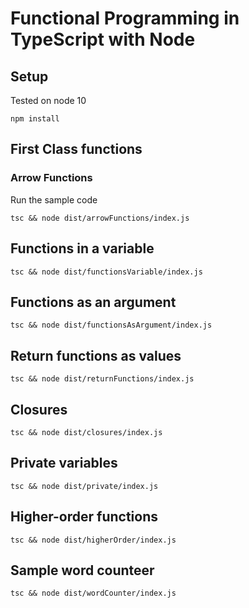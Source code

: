 # Functional Programming in TypeScript with Node

## Setup

Tested on node 10

    npm install

## First Class functions

### Arrow Functions

Run the sample code

    tsc && node dist/arrowFunctions/index.js

## Functions in a variable

    tsc && node dist/functionsVariable/index.js

## Functions as an argument

    tsc && node dist/functionsAsArgument/index.js

## Return functions as values

    tsc && node dist/returnFunctions/index.js

## Closures

    tsc && node dist/closures/index.js

## Private variables

    tsc && node dist/private/index.js

## Higher-order functions

    tsc && node dist/higherOrder/index.js

## Sample word counteer

    tsc && node dist/wordCounter/index.js

